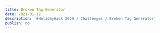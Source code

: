 ```yaml
---
title: Broken Tag Generator
date: 2021-01-12
description: '#HolidayHack 2020 / Challenges / Broken Tag Generator'
publish: no
---
```


